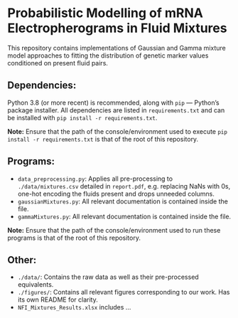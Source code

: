 # Probabilistic Modelling of mRNA Electropherograms in Fluid Mixtures
This repository contains implementations of Gaussian and Gamma mixture model approaches to fitting the distribution of genetic marker values conditioned on present fluid pairs.

## Dependencies:
Python 3.8 (or more recent) is recommended, along with `pip` — Python’s package installer. All dependencies are listed in `requirements.txt` and can be installed with `pip install -r requirements.txt`.

**Note:** Ensure that the path of the console/environment used to execute `pip install -r requirements.txt` is that of the root of this repository.

## Programs:

- `data_preprocessing.py`: Applies all pre-processing to `./data/mixtures.csv` detailed in `report.pdf`, e.g. replacing NaNs with 0s, one-hot encoding the fluids present and drops unneeded columns.
- `gaussianMixtures.py`: All relevant documentation is contained inside the file.
- `gammaMixtures.py`: All relevant documentation is contained inside the file.

**Note:** Ensure that the path of the console/environment used to run these programs is that of the root of this repository.

## Other:
- `./data/`: Contains the raw data as well as their pre-processed equivalents.
- `./figures/`: Contains all relevant figures corresponding to our work. Has its own README for clarity.
- `NFI_Mixtures_Results.xlsx` includes ...